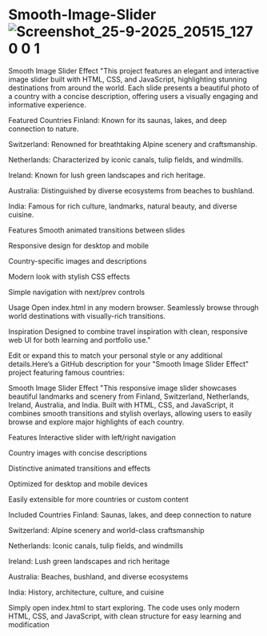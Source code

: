 # Smooth-Image-Slider![Screenshot_25-9-2025_20515_127 0 0 1](https://github.com/user-attachments/assets/eebc5839-5f4b-49ce-90e3-09805dae41a5)

Smooth Image Slider Effect
"This project features an elegant and interactive image slider built with HTML, CSS, and JavaScript, highlighting stunning destinations from around the world. Each slide presents a beautiful photo of a country with a concise description, offering users a visually engaging and informative experience.

Featured Countries
Finland: Known for its saunas, lakes, and deep connection to nature.

Switzerland: Renowned for breathtaking Alpine scenery and craftsmanship.

Netherlands: Characterized by iconic canals, tulip fields, and windmills.

Ireland: Known for lush green landscapes and rich heritage.

Australia: Distinguished by diverse ecosystems from beaches to bushland.

India: Famous for rich culture, landmarks, natural beauty, and diverse cuisine.

Features
Smooth animated transitions between slides

Responsive design for desktop and mobile

Country-specific images and descriptions

Modern look with stylish CSS effects

Simple navigation with next/prev controls

Usage
Open index.html in any modern browser. Seamlessly browse through world destinations with visually-rich transitions.

Inspiration
Designed to combine travel inspiration with clean, responsive web UI for both learning and portfolio use."

Edit or expand this to match your personal style or any additional details.Here’s a GitHub description for your "Smooth Image Slider Effect" project featuring famous countries:

Smooth Image Slider Effect
"This responsive image slider showcases beautiful landmarks and scenery from Finland, Switzerland, Netherlands, Ireland, Australia, and India. Built with HTML, CSS, and JavaScript, it combines smooth transitions and stylish overlays, allowing users to easily browse and explore major highlights of each country.

Features
Interactive slider with left/right navigation

Country images with concise descriptions

Distinctive animated transitions and effects

Optimized for desktop and mobile devices

Easily extensible for more countries or custom content

Included Countries
Finland: Saunas, lakes, and deep connection to nature

Switzerland: Alpine scenery and world-class craftsmanship

Netherlands: Iconic canals, tulip fields, and windmills

Ireland: Lush green landscapes and rich heritage

Australia: Beaches, bushland, and diverse ecosystems

India: History, architecture, culture, and cuisine

Simply open index.html to start exploring. The code uses only modern HTML, CSS, and JavaScript, with clean structure for easy learning and modification
